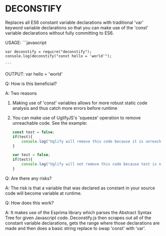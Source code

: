 DECONSTIFY
===================

Replaces all ES6 constant variable declarations with traditional 'var' keyword variable declarations so that you can make use
of the 'const' variable declarations without fully committing to ES6.

USAGE:
    ```javascript

    var deconstify = require("deconstify");
    console.log(deconstify("const hello = 'world'");

    ```

OUTPUT:
var hello = 'world'


Q: How is this beneficial?

A: Two reasons

1. Making use of 'const' variables allows for more robust static code analysis and thus catch more errors before runtime
2. You can make use of UglifyJS's 'squeeze' operation to remove unreachable code. See the example:

    ```javascript
    const test = false;
    if(test){
        console.log("Uglify will remove this code because it is unreachable.");
    }

    var test = false;
    if(test){
        console.log("Uglify will not remove this code because test is not a constant.");
    }
    ```

Q: Are there any risks?

A: The risk is that a variable that was declared as constant in your source code will become variable at runtime.

Q: How does this work?

A: It makes use of the Esprima library which parses the Abstract Syntax Tree for given Javascript code. Deconstify.js
then scrapes out all of the constant variable declarations, gets the range where those declarations are made and then
does a basic string replace to swap 'const' with 'var'.